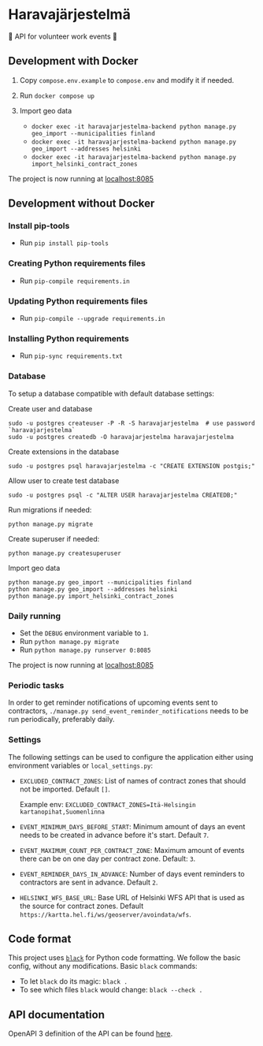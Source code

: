 # Haravajärjestelmä

:fallen_leaf: API for volunteer work events :fallen_leaf:

## Development with Docker

1. Copy `compose.env.example` to `compose.env` and modify it if needed.

2. Run `docker compose up`

3. Import geo data
    * `docker exec -it haravajarjestelma-backend python manage.py geo_import --municipalities finland`
    * `docker exec -it haravajarjestelma-backend python manage.py geo_import --addresses helsinki`
    * `docker exec -it haravajarjestelma-backend python manage.py import_helsinki_contract_zones`

The project is now running at [localhost:8085](http://localhost:8085)

## Development without Docker

### Install pip-tools

* Run `pip install pip-tools`

### Creating Python requirements files

* Run `pip-compile requirements.in`

### Updating Python requirements files

* Run `pip-compile --upgrade requirements.in`

### Installing Python requirements

* Run `pip-sync requirements.txt`

### Database

To setup a database compatible with default database settings:

Create user and database

    sudo -u postgres createuser -P -R -S haravajarjestelma  # use password `haravajarjestelma`
    sudo -u postgres createdb -O haravajarjestelma haravajarjestelma
    
Create extensions in the database
    
    sudo -u postgres psql haravajarjestelma -c "CREATE EXTENSION postgis;"

Allow user to create test database

    sudo -u postgres psql -c "ALTER USER haravajarjestelma CREATEDB;"

Run migrations if needed:

    python manage.py migrate

Create superuser if needed:

    python manage.py createsuperuser

Import geo data

    python manage.py geo_import --municipalities finland
    python manage.py geo_import --addresses helsinki
    python manage.py import_helsinki_contract_zones

### Daily running

* Set the `DEBUG` environment variable to `1`.
* Run `python manage.py migrate`
* Run `python manage.py runserver 0:8085`

The project is now running at [localhost:8085](http://localhost:8085)

### Periodic tasks

In order to get reminder notifications of upcoming events sent to contractors, `./manage.py send_event_reminder_notifications` needs to be run periodically, preferably daily.

### Settings

The following settings can be used to configure the application either using environment variables or `local_settings.py`:

* `EXCLUDED_CONTRACT_ZONES`: List of names of contract zones that should not be imported. Default `[]`.

  Example env: `EXCLUDED_CONTRACT_ZONES=Itä-Helsingin kartanopihat,Suomenlinna`

* `EVENT_MINIMUM_DAYS_BEFORE_START`: Minimum amount of days an event needs to be created in advance before it's start. Default `7`.

* `EVENT_MAXIMUM_COUNT_PER_CONTRACT_ZONE`: Maximum amount of events there can be on one day per contract zone. Default: `3`.

* `EVENT_REMINDER_DAYS_IN_ADVANCE`: Number of days event reminders to contractors are sent in advance. Default `2`.

* `HELSINKI_WFS_BASE_URL`: Base URL of Helsinki WFS API that is used as the source for contract zones. Default `https://kartta.hel.fi/ws/geoserver/avoindata/wfs`.

## Code format

This project uses [`black`](https://github.com/ambv/black) for Python code formatting.
We follow the basic config, without any modifications. Basic `black` commands:

* To let `black` do its magic: `black .`
* To see which files `black` would change: `black --check .`

## API documentation

OpenAPI 3 definition of the API can be found [here](openapi.yaml).
